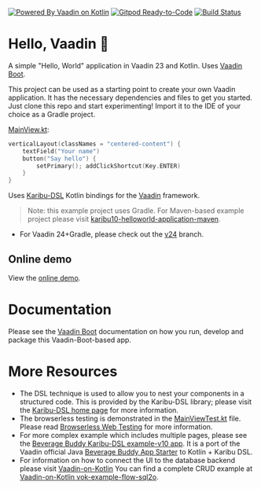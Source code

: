 [![Powered By Vaadin on Kotlin](http://vaadinonkotlin.eu/iconography/vok_badge.svg)](http://vaadinonkotlin.eu)
[![Gitpod Ready-to-Code](https://img.shields.io/badge/Gitpod-Ready--to--Code-blue?logo=gitpod)](https://gitpod.io/#https://github.com/mvysny/karibu10-helloworld-application)
[![Build Status](https://github.com/mvysny/karibu10-helloworld-application/actions/workflows/gradle.yml/badge.svg)](https://github.com/mvysny/karibu10-helloworld-application/actions/workflows/gradle.yml)

# Hello, Vaadin 👋

A simple "Hello, World" application in Vaadin 23 and Kotlin. Uses [Vaadin Boot](https://github.com/mvysny/vaadin-boot).

This project can be used as a starting point to create your own Vaadin application.
It has the necessary dependencies and files to get you started.
Just clone this repo and start experimenting! Import it to the IDE of your choice as a Gradle project.

[MainView.kt](src/main/kotlin/com/example/karibudsl/MainView.kt):

```kotlin
verticalLayout(classNames = "centered-content") {
    textField("Your name")
    button("Say hello") {
        setPrimary(); addClickShortcut(Key.ENTER)
    }
}
```

Uses [Karibu-DSL](https://github.com/mvysny/karibu-dsl) Kotlin bindings for the [Vaadin](https://vaadin.com) framework.

> Note: this example project uses Gradle. For Maven-based example project please visit
> [karibu10-helloworld-application-maven](https://github.com/mvysny/karibu-helloworld-application-maven).

* For Vaadin 24+Gradle, please check out the [v24](tree/v24) branch.

## Online demo

View the [online demo](https://v-herd.eu/karibu-helloworld-application/).

# Documentation

Please see the [Vaadin Boot](https://github.com/mvysny/vaadin-boot#preparing-environment) documentation
on how you run, develop and package this Vaadin-Boot-based app.

# More Resources

* The DSL technique is used to allow you to nest your components in a structured code. This is provided by the
  Karibu-DSL library; please visit the [Karibu-DSL home page](https://github.com/mvysny/karibu-dsl) for more information.
* The browserless testing is demonstrated in the [MainViewTest.kt](src/test/kotlin/com/vaadin/flow/demo/helloworld/MainViewTest.kt) file.
  Please read [Browserless Web Testing](https://github.com/mvysny/karibu-testing) for more information.
* For more complex example which includes multiple pages, please see the [Beverage Buddy Karibu-DSL example-v10 app](https://github.com/mvysny/karibu-dsl#quickstart-vaadin-10-flow).
  It is a port of the Vaadin official Java [Beverage Buddy App Starter](https://github.com/vaadin/beverage-starter-flow) to Kotlin + Karibu DSL.
* For information on how to connect the UI to the database backend please visit [Vaadin-on-Kotlin](http://www.vaadinonkotlin.eu/)
  You can find a complete CRUD example at [Vaadin-on-Kotlin vok-example-flow-sql2o](https://github.com/mvysny/vaadin-on-kotlin#vaadin-10-flow-example-project).
